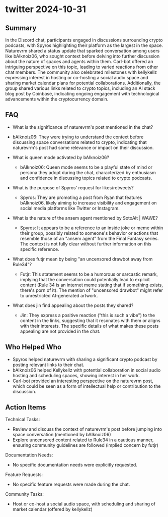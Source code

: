 # twitter 2024-10-31

## Summary

In the Discord chat, participants engaged in discussions surrounding crypto podcasts, with Spyros highlighting their
platform as the largest in the space. Naturevrm shared a status update that sparked conversation among users like
bAIknoiz06, who sought context before delving into further discussion about the nature of spaces and agents within them.
Carl-bot offered an intriguing perspective on this topic, leading to varied reactions from other chat members. The
community also celebrated milestones with kellykellz expressing interest in hosting or co-hosting a social audio space
and sharing market calendar plans for potential collaborations. Additionally, the group shared various links related to
crypto topics, including an AI stack blog post by Coinbase, indicating ongoing engagement with technological
advancements within the cryptocurrency domain.

## FAQ

- What is the significance of naturevrm's post mentioned in the chat?
- bAIknoiz06: They were trying to understand the context before discussing space conversations related to crypto,
  indicating that naturevrm's post had some relevance or impact on their discussion.

- What is queen mode activated by bAIknoiz06?

    - bAIknoiz06: Queen mode seems to be a playful state of mind or persona they adopt during the chat, characterized by
      enthusiasm and confidence in discussing topics related to crypto podcasts.

- What is the purpose of Spyros' request for likes/retweets?

    - Spyros: They are promoting a post from Ryan that features bAIknoiz06, likely aiming to increase visibility and
      engagement on social media platforms like Twitter or Instagram.

- What is the nature of the ansem agent mentioned by SotoAlt | WAWE?

    - Spyros: It appears to be a reference to an inside joke or meme within their group, possibly related to someone's
      behavior or actions that resemble those of an "ansem agent" from the Final Fantasy series. The context is not
      fully clear without further information on this specific reference.

- What does futjr mean by being "an uncensored drawbot away from Rule34"?

    - Futjr: This statement seems to be a humorous or sarcastic remark, implying that the conversation could potentially
      lead to explicit content (Rule 34 is an internet meme stating that if something exists, there's porn of it). The
      mention of "uncensored drawbot" might refer to unrestricted AI-generated artwork.

- What does jin find appealing about the posts they shared?
    - Jin: They express a positive reaction ("this is such a vibe") to the content in the links, suggesting that it
      resonates with them or aligns with their interests. The specific details of what makes these posts appealing are
      not provided in the chat.

## Who Helped Who

- Spyros helped naturevrm with sharing a significant crypto podcast by posting relevant links to their chat.
- bAIknoiz06 helped Kellykellz with potential collaboration in social audio hosting and scheduling spaces, showing interest in her work.
- Carl-bot provided an interesting perspective on the naturevrm post, which could be seen as a form of intellectual help or contribution to the discussion.

## Action Items

Technical Tasks:

- Review and discuss the context of naturevrm's post before jumping into space conversation (mentioned by bAIknoiz06)
- Explore uncensored content related to Rule34 in a cautious manner, ensuring community guidelines are followed (implied
  concern by futjr)

Documentation Needs:

- No specific documentation needs were explicitly requested.

Feature Requests:

- No specific feature requests were made during the chat.

Community Tasks:

- Host or co-host a social audio space, with scheduling and sharing of market calendar (offered by kellykellz)
